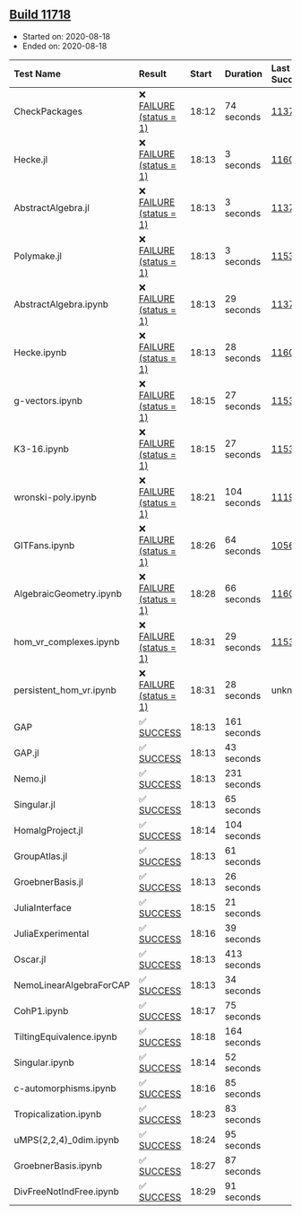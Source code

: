 ## [Build 11718](https://oscarci.mathematik.uni-kl.de/job/oscar/11718/)

* Started on: 2020-08-18
* Ended on: 2020-08-18

| Test Name    | Result | Start | Duration | Last Success | First Failure |
|:-------------|:-------|:------|:---------|:-------------|:--------------|
| CheckPackages | ❌ [FAILURE (status = 1)](https://oscarci.mathematik.uni-kl.de/job/oscar/11718/artifact/logs/build-11718/CheckPackages.log) | 18:12 | 74 seconds | [11376](https://oscarci.mathematik.uni-kl.de/job/oscar/11376/) | [11377](https://oscarci.mathematik.uni-kl.de/job/oscar/11377/) |
| Hecke.jl | ❌ [FAILURE (status = 1)](https://oscarci.mathematik.uni-kl.de/job/oscar/11718/artifact/logs/build-11718/Hecke.jl.log) | 18:13 | 3 seconds | [11602](https://oscarci.mathematik.uni-kl.de/job/oscar/11602/) | [11603](https://oscarci.mathematik.uni-kl.de/job/oscar/11603/) |
| AbstractAlgebra.jl | ❌ [FAILURE (status = 1)](https://oscarci.mathematik.uni-kl.de/job/oscar/11718/artifact/logs/build-11718/AbstractAlgebra.jl.log) | 18:13 | 3 seconds | [11376](https://oscarci.mathematik.uni-kl.de/job/oscar/11376/) | [11377](https://oscarci.mathematik.uni-kl.de/job/oscar/11377/) |
| Polymake.jl | ❌ [FAILURE (status = 1)](https://oscarci.mathematik.uni-kl.de/job/oscar/11718/artifact/logs/build-11718/Polymake.jl.log) | 18:13 | 3 seconds | [11532](https://oscarci.mathematik.uni-kl.de/job/oscar/11532/) | [11533](https://oscarci.mathematik.uni-kl.de/job/oscar/11533/) |
| AbstractAlgebra.ipynb | ❌ [FAILURE (status = 1)](https://oscarci.mathematik.uni-kl.de/job/oscar/11718/artifact/logs/build-11718/AbstractAlgebra.ipynb.log) | 18:13 | 29 seconds | [11376](https://oscarci.mathematik.uni-kl.de/job/oscar/11376/) | [11377](https://oscarci.mathematik.uni-kl.de/job/oscar/11377/) |
| Hecke.ipynb | ❌ [FAILURE (status = 1)](https://oscarci.mathematik.uni-kl.de/job/oscar/11718/artifact/logs/build-11718/Hecke.ipynb.log) | 18:13 | 28 seconds | [11602](https://oscarci.mathematik.uni-kl.de/job/oscar/11602/) | [11603](https://oscarci.mathematik.uni-kl.de/job/oscar/11603/) |
| g-vectors.ipynb | ❌ [FAILURE (status = 1)](https://oscarci.mathematik.uni-kl.de/job/oscar/11718/artifact/logs/build-11718/g-vectors.ipynb.log) | 18:15 | 27 seconds | [11532](https://oscarci.mathematik.uni-kl.de/job/oscar/11532/) | [11533](https://oscarci.mathematik.uni-kl.de/job/oscar/11533/) |
| K3-16.ipynb | ❌ [FAILURE (status = 1)](https://oscarci.mathematik.uni-kl.de/job/oscar/11718/artifact/logs/build-11718/K3-16.ipynb.log) | 18:15 | 27 seconds | [11532](https://oscarci.mathematik.uni-kl.de/job/oscar/11532/) | [11533](https://oscarci.mathematik.uni-kl.de/job/oscar/11533/) |
| wronski-poly.ipynb | ❌ [FAILURE (status = 1)](https://oscarci.mathematik.uni-kl.de/job/oscar/11718/artifact/logs/build-11718/wronski-poly.ipynb.log) | 18:21 | 104 seconds | [11192](https://oscarci.mathematik.uni-kl.de/job/oscar/11192/) | [11193](https://oscarci.mathematik.uni-kl.de/job/oscar/11193/) |
| GITFans.ipynb | ❌ [FAILURE (status = 1)](https://oscarci.mathematik.uni-kl.de/job/oscar/11718/artifact/logs/build-11718/GITFans.ipynb.log) | 18:26 | 64 seconds | [10566](https://oscarci.mathematik.uni-kl.de/job/oscar/10566/) | [10567](https://oscarci.mathematik.uni-kl.de/job/oscar/10567/) |
| AlgebraicGeometry.ipynb | ❌ [FAILURE (status = 1)](https://oscarci.mathematik.uni-kl.de/job/oscar/11718/artifact/logs/build-11718/AlgebraicGeometry.ipynb.log) | 18:28 | 66 seconds | [11602](https://oscarci.mathematik.uni-kl.de/job/oscar/11602/) | [11603](https://oscarci.mathematik.uni-kl.de/job/oscar/11603/) |
| hom_vr_complexes.ipynb | ❌ [FAILURE (status = 1)](https://oscarci.mathematik.uni-kl.de/job/oscar/11718/artifact/logs/build-11718/hom_vr_complexes.ipynb.log) | 18:31 | 29 seconds | [11532](https://oscarci.mathematik.uni-kl.de/job/oscar/11532/) | [11533](https://oscarci.mathematik.uni-kl.de/job/oscar/11533/) |
| persistent_hom_vr.ipynb | ❌ [FAILURE (status = 1)](https://oscarci.mathematik.uni-kl.de/job/oscar/11718/artifact/logs/build-11718/persistent_hom_vr.ipynb.log) | 18:31 | 28 seconds | unknown | unknown |
| GAP | ✅ [SUCCESS](https://oscarci.mathematik.uni-kl.de/job/oscar/11718/artifact/logs/build-11718/GAP.log) | 18:13 | 161 seconds |  |  |
| GAP.jl | ✅ [SUCCESS](https://oscarci.mathematik.uni-kl.de/job/oscar/11718/artifact/logs/build-11718/GAP.jl.log) | 18:13 | 43 seconds |  |  |
| Nemo.jl | ✅ [SUCCESS](https://oscarci.mathematik.uni-kl.de/job/oscar/11718/artifact/logs/build-11718/Nemo.jl.log) | 18:13 | 231 seconds |  |  |
| Singular.jl | ✅ [SUCCESS](https://oscarci.mathematik.uni-kl.de/job/oscar/11718/artifact/logs/build-11718/Singular.jl.log) | 18:13 | 65 seconds |  |  |
| HomalgProject.jl | ✅ [SUCCESS](https://oscarci.mathematik.uni-kl.de/job/oscar/11718/artifact/logs/build-11718/HomalgProject.jl.log) | 18:14 | 104 seconds |  |  |
| GroupAtlas.jl | ✅ [SUCCESS](https://oscarci.mathematik.uni-kl.de/job/oscar/11718/artifact/logs/build-11718/GroupAtlas.jl.log) | 18:13 | 61 seconds |  |  |
| GroebnerBasis.jl | ✅ [SUCCESS](https://oscarci.mathematik.uni-kl.de/job/oscar/11718/artifact/logs/build-11718/GroebnerBasis.jl.log) | 18:13 | 26 seconds |  |  |
| JuliaInterface | ✅ [SUCCESS](https://oscarci.mathematik.uni-kl.de/job/oscar/11718/artifact/logs/build-11718/JuliaInterface.log) | 18:15 | 21 seconds |  |  |
| JuliaExperimental | ✅ [SUCCESS](https://oscarci.mathematik.uni-kl.de/job/oscar/11718/artifact/logs/build-11718/JuliaExperimental.log) | 18:16 | 39 seconds |  |  |
| Oscar.jl | ✅ [SUCCESS](https://oscarci.mathematik.uni-kl.de/job/oscar/11718/artifact/logs/build-11718/Oscar.jl.log) | 18:13 | 413 seconds |  |  |
| NemoLinearAlgebraForCAP | ✅ [SUCCESS](https://oscarci.mathematik.uni-kl.de/job/oscar/11718/artifact/logs/build-11718/NemoLinearAlgebraForCAP.log) | 18:13 | 34 seconds |  |  |
| CohP1.ipynb | ✅ [SUCCESS](https://oscarci.mathematik.uni-kl.de/job/oscar/11718/artifact/logs/build-11718/CohP1.ipynb.log) | 18:17 | 75 seconds |  |  |
| TiltingEquivalence.ipynb | ✅ [SUCCESS](https://oscarci.mathematik.uni-kl.de/job/oscar/11718/artifact/logs/build-11718/TiltingEquivalence.ipynb.log) | 18:18 | 164 seconds |  |  |
| Singular.ipynb | ✅ [SUCCESS](https://oscarci.mathematik.uni-kl.de/job/oscar/11718/artifact/logs/build-11718/Singular.ipynb.log) | 18:14 | 52 seconds |  |  |
| c-automorphisms.ipynb | ✅ [SUCCESS](https://oscarci.mathematik.uni-kl.de/job/oscar/11718/artifact/logs/build-11718/c-automorphisms.ipynb.log) | 18:16 | 85 seconds |  |  |
| Tropicalization.ipynb | ✅ [SUCCESS](https://oscarci.mathematik.uni-kl.de/job/oscar/11718/artifact/logs/build-11718/Tropicalization.ipynb.log) | 18:23 | 83 seconds |  |  |
| uMPS(2,2,4)_0dim.ipynb | ✅ [SUCCESS](https://oscarci.mathematik.uni-kl.de/job/oscar/11718/artifact/logs/build-11718/uMPS-2-2-4-_0dim.ipynb.log) | 18:24 | 95 seconds |  |  |
| GroebnerBasis.ipynb | ✅ [SUCCESS](https://oscarci.mathematik.uni-kl.de/job/oscar/11718/artifact/logs/build-11718/GroebnerBasis.ipynb.log) | 18:27 | 87 seconds |  |  |
| DivFreeNotIndFree.ipynb | ✅ [SUCCESS](https://oscarci.mathematik.uni-kl.de/job/oscar/11718/artifact/logs/build-11718/DivFreeNotIndFree.ipynb.log) | 18:29 | 91 seconds |  |  |
